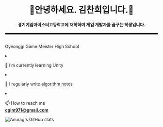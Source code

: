 <h1 align="center"> 🌟안녕하세요. 김찬희입니다.🌟</h1>
<h4 align="center"> 경기게임마이스터고등학교에 재학하며 게임 개발자를 꿈꾸는 학생입니다. </h4>
<hr style="border: solid 2px black;">

<br>

 <div style="float:left; width:50.0%;>
  <div>
 
- 🔭 I’m currently Attending <a href="https://ggm.hs.kr/" target="blank">Gyeonggi Game Meister High School</a>

- 🌱 I’m currently learning Unity 

- 📝 I regularly write  <a href="https://www.notion.so/C-fe2b493cbe714ef9b56af689d47aad10?pvs=4" target="blank">algorithm notes</a>

- 📫 How to reach me **cgim971@gmail.com**


![Anurag's GitHub stats](https://github-readme-stats.vercel.app/api?username=cgim971&show_icons=true&theme=transparent)

  </div>
  
  <div style="float:left; width:50%;>
  <div>
    hello
  </div>

